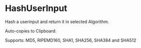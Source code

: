 # HashUserInput
Hash a userinput and return it in selected Algorithm.

Auto-copies to Clipboard.


Supports: MD5, RIPEMD160, SHA1, SHA256, SHA384 and SHA512